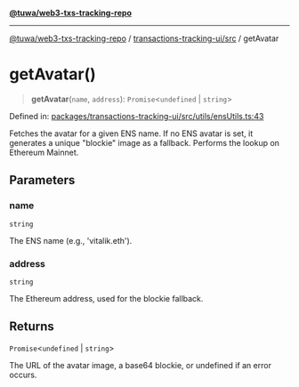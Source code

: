 [**@tuwa/web3-txs-tracking-repo**](../../../README.md)

***

[@tuwa/web3-txs-tracking-repo](../../../README.md) / [transactions-tracking-ui/src](../README.md) / getAvatar

# getAvatar()

> **getAvatar**(`name`, `address`): `Promise`\<`undefined` \| `string`\>

Defined in: [packages/transactions-tracking-ui/src/utils/ensUtils.ts:43](https://github.com/TuwaIO/web3-transactions-tracking/blob/b7157ec97601bac11089c33347f8d589c043b005/packages/transactions-tracking-ui/src/utils/ensUtils.ts#L43)

Fetches the avatar for a given ENS name.
If no ENS avatar is set, it generates a unique "blockie" image as a fallback.
Performs the lookup on Ethereum Mainnet.

## Parameters

### name

`string`

The ENS name (e.g., 'vitalik.eth').

### address

`string`

The Ethereum address, used for the blockie fallback.

## Returns

`Promise`\<`undefined` \| `string`\>

The URL of the avatar image, a base64 blockie, or undefined if an error occurs.
